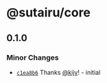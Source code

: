 # @sutairu/core

## 0.1.0

### Minor Changes

- [`c1ea8b6`](https://github.com/jujitsustudio/sutairu/commit/c1ea8b69623223c30868698553ecd4c995703769) Thanks [@kijv](https://github.com/kijv)! - initial
